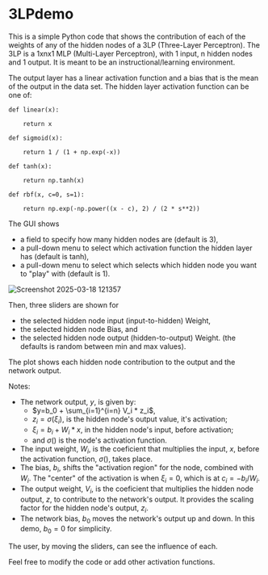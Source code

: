 # 3LPdemo

This is a simple Python code that shows the contribution of each of the weights of any of the hidden nodes of a 3LP (Three-Layer Perceptron).
The 3LP is a 1xnx1 MLP (Multi-Layer Perceptron), with 1 input, n hidden nodes and 1 output.
It is meant to be an instructional/learning environment.

The output layer has a linear activation function and a bias that is the mean of the output in the data set.
The hidden layer activation function can be one of:

    def linear(x):

        return x

    def sigmoid(x):

        return 1 / (1 + np.exp(-x))

    def tanh(x):

        return np.tanh(x)

    def rbf(x, c=0, s=1):

        return np.exp(-np.power((x - c), 2) / (2 * s**2))


The GUI shows 
- a field to specify how many hidden nodes are (default is 3),
- a pull-down menu to select which activation function the hidden layer has (default is tanh),
- a pull-down menu to select which selects which hidden node you want to "play" with (default is 1).

![Screenshot 2025-03-18 121357](https://github.com/user-attachments/assets/91ba7edc-7476-4ab9-abbb-a0c80898c46d)

 Then, three sliders are shown for 
 - the selected hidden node input (input-to-hidden) Weight,
 - the selected hidden node Bias, and
 - the selected hidden node output (hidden-to-output) Weight.
(the defaults is random between min and max values).

The plot shows each hidden node contribution to the output and the network output.

Notes:
- The network output, $y$, is given by:
    - $y=b_0 + \sum_{i=1}^{i=n} V_i * z_i$,
    - $z_i = \sigma(\xi_i)$, is the hidden node's output value, it's activation;
    - $\xi_i = b_i + W_i*x$, in the hidden node's input, before activation;
    - and $\sigma()$ is the node's activation function.
- The input weight, $W_i$, is the coeficient that multiplies the input, $x$, before the activation function, $\sigma()$, takes place.
- The bias, $b_i$, shifts the "activation region" for the node, combined with $W_i$.  The "center" of the activation is when $\xi_i=0$, which is at $c_i=-b_i/W_i$.
- The output weight, $V_i$, is the coeficient that multiplies the hidden node output, $z$, to contribute to the network's output. It provides the scaling factor for the hidden node's output, $z_i$.
- The network bias, $b_0$ moves the network's output up and down.  In this demo, $b_0=0$ for simplicity.

The user, by moving the sliders, can see the influence of each.

Feel free to modify the code or add other activation functions.
